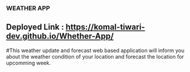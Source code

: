 ### WEATHER APP

## Deployed Link : https://komal-tiwari-dev.github.io/Whether-App/

#This weather update and forecast web based application will inform you about the weather condition of your location and forecast the location for upcomming week.
